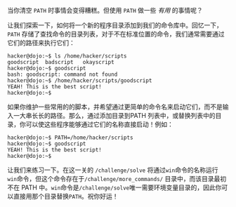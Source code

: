 当你清空 `PATH` 时事情会变得糟糕。但使用 `PATH` 做一些 _有用_ 的事情呢？

让我们探索一下，如何将一个新的程序目录添加到我们的命令库中。回忆一下，`PATH` 存储了查找命令的目录列表，对于不在标准位置的命令，我们通常需要通过它们的路径来执行它们：

```console
hacker@dojo:~$ ls /home/hacker/scripts
goodscript	badscript	okayscript
hacker@dojo:~$ goodscript
bash: goodscript: command not found
hacker@dojo:~$ /home/hacker/scripts/goodscript
YEAH! This is the best script!
hacker@dojo:~$
```

如果你维护一些常用的的脚本，并希望通过更简单的命令名来启动它们，而不是输入一大串长长的路径。那么，通过添加目录到PATH 列表中，或替换列表中的目录，你可以使这些程序能够通过它们的名称直接启动！例如：

```console
hacker@dojo:~$ PATH=/home/hacker/scripts
hacker@dojo:~$ goodscript
YEAH! This is the best script!
hacker@dojo:~$
```

让我们来练习一下。在这一关的 `/challenge/solve` 将通过`win`命令的名称运行 `win`命令，但这个命令存在于`/challenge/more_commands/` 目录中，而该目录最初不在 PATH 中。`win`命令是`/challenge/solve`唯一需要环境变量目录的，因此你可以直接用那个目录替换`PATH`。祝你好运！
